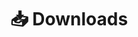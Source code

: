 ---
layout: page
title: 📥 Downloads
parent: Fallout 76 Quick Configuration
permalink: /f76qc/download
nav_order: 3
redirect_to:
  - https://github.com/FelisDiligens/Fallout76-QuickConfiguration/releases
---